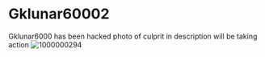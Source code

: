 # Gklunar60002
Gklunar6000 has been hacked photo of culprit in description will be taking action 
![1000000294](https://github.com/user-attachments/assets/9c1c2828-111e-4b08-89b2-43bd88f183a3)
